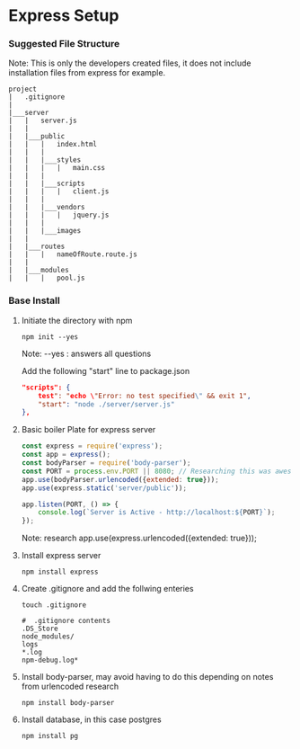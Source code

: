 # Express Setup

### Suggested File Structure
Note: This is only the developers created files, it does not include installation files from express for example.
```
project
|   .gitignore
|
|___server
|   |   server.js
|   |
|   |___public
|   |   |   index.html
|   |   |   
|   |   |___styles
|   |   |   |   main.css
|   |   |
|   |   |___scripts
|   |   |   |   client.js
|   |   |
|   |   |___vendors
|   |   |   |   jquery.js
|   |   |
|   |   |___images
|   |
|   |___routes
|   |   |   nameOfRoute.route.js
|   |
|   |___modules
|   |   |   pool.js
```
### Base Install


1.  Initiate the directory with npm
    ```shell 
    npm init --yes 
    ```
    Note: --yes : answers all questions

    Add the following "start" line to package.json
    ```json
    "scripts": {
        test": "echo \"Error: no test specified\" && exit 1",
        "start": "node ./server/server.js"
    },
    ```

1.  Basic boiler Plate for express server
    ```js
    const express = require('express');
    const app = express();
    const bodyParser = require('body-parser');
    const PORT = process.env.PORT || 8080; // Researching this was awesome.
    app.use(bodyParser.urlencoded({extended: true}));
    app.use(express.static('server/public'));

    app.listen(PORT, () => {
        console.log(`Server is Active - http://localhost:${PORT}`);
    });
    ```
    Note: research app.use(express.urlencoded({extended: true}));

1.  Install express server
    ```shell
    npm install express
    ```


1.  Create .gitignore and add the follwing enteries
    ```shell
    touch .gitignore
    ```

    ```
    #  .gitignore contents
    .DS_Store
    node_modules/
    logs
    *.log
    npm-debug.log*
    ```

1.  Install body-parser, may avoid having to do     this depending on notes from urlencoded research
    ```shell
    npm install body-parser
    ```

1.  Install database, in this case postgres
    ```shell
    npm install pg
    ```

    